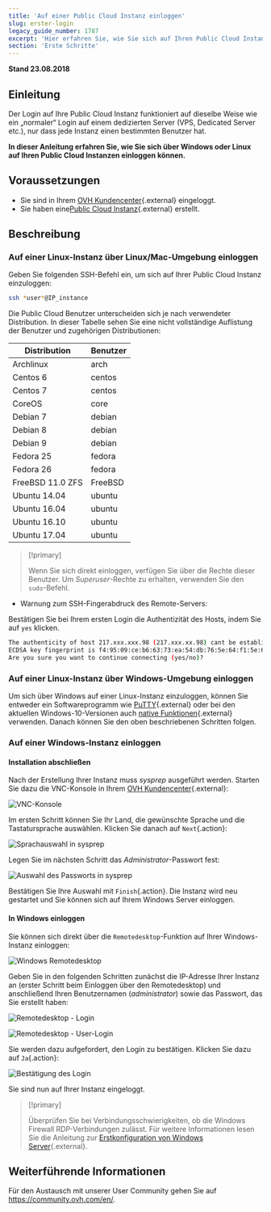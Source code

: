 ```yaml
---
title: 'Auf einer Public Cloud Instanz einloggen'
slug: erster-login
legacy_guide_number: 1787
excerpt: 'Hier erfahren Sie, wie Sie sich auf Ihren Public Cloud Instanzen einloggen.'
section: 'Erste Schritte'
---
```


**Stand 23.08.2018**

## Einleitung

Der Login auf Ihre Public Cloud Instanz funktioniert auf dieselbe Weise wie ein „normaler“ Login auf einem dedizierten Server (VPS, Dedicated Server etc.), nur dass jede Instanz einen bestimmten Benutzer hat.

**In dieser Anleitung erfahren Sie, wie Sie sich über Windows oder Linux auf Ihren Public Cloud Instanzen einloggen können.**


## Voraussetzungen

- Sie sind in Ihrem [OVH Kundencenter](https://www.ovh.com/auth/?action=gotomanager){.external} eingeloggt.
- Sie haben eine[Public Cloud Instanz](https://www.ovh.de/public-cloud/instances/){.external} erstellt.


## Beschreibung

### Auf einer Linux-Instanz über Linux/Mac-Umgebung einloggen

Geben Sie folgenden SSH-Befehl ein, um sich auf Ihrer Public Cloud Instanz einzuloggen:

```sh
ssh *user*@IP_instance
```

Die Public Cloud Benutzer unterscheiden sich je nach verwendeter Distribution. In dieser Tabelle sehen Sie eine nicht vollständige Auflistung der Benutzer und zugehörigen Distributionen:

|Distribution|Benutzer|
|---|---|
|Archlinux|arch|
|Centos 6|centos|
|Centos 7|centos|
|CoreOS|core|
|Debian 7|debian|
|Debian 8|debian|
|Debian 9|debian|
|Fedora 25|fedora|
|Fedora 26|fedora|
|FreeBSD 11.0 ZFS|FreeBSD|
|Ubuntu 14.04|ubuntu|
|Ubuntu 16.04|ubuntu|
|Ubuntu 16.10|ubuntu|
|Ubuntu 17.04|ubuntu|

> [!primary]
>
> Wenn Sie sich direkt einloggen, verfügen Sie über die Rechte dieser Benutzer. Um *Superuser*-Rechte zu erhalten, verwenden Sie den `sudo`-Befehl.
>

- Warnung zum SSH-Fingerabdruck des Remote-Servers:

Bestätigen Sie bei Ihrem ersten Login die Authentizität des Hosts, indem Sie auf `yes` klicken.

```sh
The authenticity of host 217.xxx.xxx.98 (217.xxx.xx.98) cant be established.
ECDSA key fingerprint is f4:95:09:ce:b6:63:73:ea:54:db:76:5e:64:f1:5e:6d.
Are you sure you want to continue connecting (yes/no)?
```


### Auf einer Linux-Instanz über Windows-Umgebung einloggen

Um sich über Windows auf einer Linux-Instanz einzuloggen, können Sie entweder ein Softwareprogramm wie [PuTTY](https://www.putty.org/){.external} oder bei den aktuellen Windows-10-Versionen auch [native Funktionen](https://docs.microsoft.com/en-us/windows/wsl/about){.external} verwenden. Danach können Sie den oben beschriebenen Schritten folgen.


### Auf einer Windows-Instanz einloggen

#### Installation abschließen

Nach der Erstellung Ihrer Instanz muss *sysprep* ausgeführt werden. Starten Sie dazu die VNC-Konsole in Ihrem [OVH Kundencenter](https://www.ovh.com/auth/?action=gotomanager){.external}:

![VNC-Konsole](images/vnc_console.png)

Im ersten Schritt können Sie Ihr Land, die gewünschte Sprache und die Tastatursprache auswählen. Klicken Sie danach auf `Next`{.action}:

![Sprachauswahl in sysprep](images/sysprep_first_step.png)

Legen Sie im nächsten Schritt das *Administrator*-Passwort fest:

![Auswahl des Passworts in sysprep](images/sysprep_password.png)

Bestätigen Sie Ihre Auswahl mit `Finish`{.action}. Die Instanz wird neu gestartet und Sie können sich auf Ihrem Windows Server einloggen.


#### In Windows einloggen

Sie können sich direkt über die `Remotedesktop`-Funktion auf Ihrer Windows-Instanz einloggen:

![Windows Remotedesktop](images/remote_desktop.png)

Geben Sie in den folgenden Schritten zunächst die IP-Adresse Ihrer Instanz an (erster Schritt beim Einloggen über den Remotedesktop) und anschließend Ihren Benutzernamen (*administrator*) sowie das Passwort, das Sie erstellt haben:

![Remotedesktop - Login](images/remote_desktop_connection_IP.png)

![Remotedesktop - User-Login](images/remote_desktop_connection_user.png)

Sie werden dazu aufgefordert, den Login zu bestätigen. Klicken Sie dazu auf `Ja`{.action}:

![Bestätigung des Login](images/connection_validation.png)

Sie sind nun auf Ihrer Instanz eingeloggt.

> [!primary]
>
> Überprüfen Sie bei Verbindungsschwierigkeiten, ob die Windows Firewall RDP-Verbindungen zulässt. Für weitere Informationen lesen Sie die Anleitung zur [Erstkonfiguration von Windows Server](https://docs.ovh.com/de/vps/windows-first-config/){.external}.
>


## Weiterführende Informationen

Für den Austausch mit unserer User Community gehen Sie auf <https://community.ovh.com/en/>.